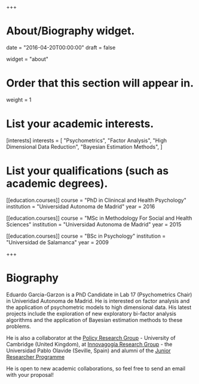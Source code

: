 +++
# About/Biography widget.

date = "2016-04-20T00:00:00"
draft = false

widget = "about"

# Order that this section will appear in.
weight = 1

# List your academic interests.
[interests]
  interests = [
    "Psychometrics",
    "Factor Analysis",
    "High Dimensional Data Reduction",
    "Bayesian Estimation Methods",
  ]

# List your qualifications (such as academic degrees).
[[education.courses]]
  course = "PhD in Clinincal and Health Psychology"
  institution = "Universidad Autonoma de Madrid"
  year = 2016

[[education.courses]]
  course = "MSc in Methodology For Social and Health Sciences"
  institution = "Universidad Autonoma de Madrid"
  year = 2015

[[education.courses]]
  course = "BSc in Psychology"
  institution = "Universidad de Salamanca"
  year = 2009
 
+++

# Biography

Eduardo Garcia-Garzon is a PhD Candidate in Lab 17 (Psychometrics Chair) in Univeridad Autonoma de Madrid. He is interested on factor analysis and the application of psychometric models to high dimensional data. His latest projects include the exploration of new exploratory bi-factor analysis algorithms and the application of Bayesian estimation methods to these problems. 

He is also a collaborator at the [Policy Research Group](http://www.psychol.cam.ac.uk/pol-res-group/people) - University of Cambridge (United Kingdom), at [Innovagogía Research Group](https://innovagogia.jimdo.com/miembros/espa%C3%B1a-continuaci%C3%B3n/) - the Universidad Pablo Olavide (Seville, Spain) and alumni of the [Junior Researcher Programme](http://jrp.pscholars.org/)

He is open to new academic collaborations, so feel free to send an email with your proposal! 

